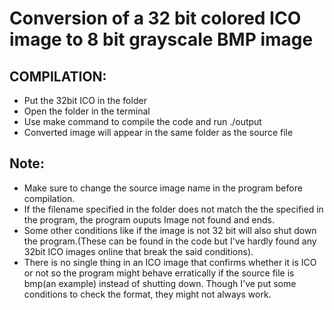 Conversion of a 32 bit colored ICO image to 8 bit grayscale BMP image
====================================================================

COMPILATION:
-------------

- Put the 32bit ICO in the folder
- Open the folder in the terminal
- Use make command to compile the code and run ./output
- Converted image will appear in the same folder as the source file

Note:
---------

- Make sure to change the source image name in the program before compilation.
- If the filename specified in the folder does not match the the specified in the program, the program ouputs Image not found and ends.
- Some other conditions like if the image is not 32 bit will also shut down the program.(These can be found in the code but I've hardly found any 32bit ICO images online that break the said conditions).
- There is no single thing in an ICO image that confirms whether it is ICO or not so the program might behave erratically if the source file is bmp(an example) instead of shutting down. Though I've put some conditions to check the format, they might not always work.
